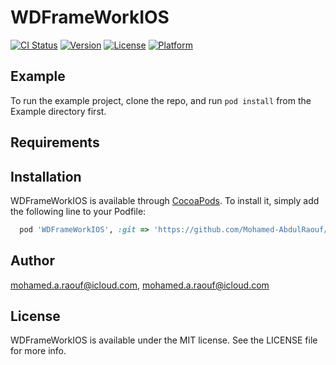 # WDFrameWorkIOS

[![CI Status](https://img.shields.io/travis/mohamed.a.raouf@icloud.com/WDFrameWorkIOS.svg?style=flat)](https://travis-ci.org/mohamed.a.raouf@icloud.com/WDFrameWorkIOS)
[![Version](https://img.shields.io/cocoapods/v/WDFrameWorkIOS.svg?style=flat)](https://cocoapods.org/pods/WDFrameWorkIOS)
[![License](https://img.shields.io/cocoapods/l/WDFrameWorkIOS.svg?style=flat)](https://cocoapods.org/pods/WDFrameWorkIOS)
[![Platform](https://img.shields.io/cocoapods/p/WDFrameWorkIOS.svg?style=flat)](https://cocoapods.org/pods/WDFrameWorkIOS)

## Example

To run the example project, clone the repo, and run `pod install` from the Example directory first.

## Requirements

## Installation

WDFrameWorkIOS is available through [CocoaPods](https://cocoapods.org). To install
it, simply add the following line to your Podfile:

```ruby
  pod 'WDFrameWorkIOS', :git => 'https://github.com/Mohamed-AbdulRaouf/WDFrameWorkIOS' , :branch => 'master'
```

## Author

mohamed.a.raouf@icloud.com, mohamed.a.raouf@icloud.com

## License

WDFrameWorkIOS is available under the MIT license. See the LICENSE file for more info.
